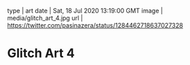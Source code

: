 type | art
date | Sat, 18 Jul 2020 13:19:00 GMT
image | media/glitch_art_4.jpg
url | https://twitter.com/pasinazera/status/1284462718637027328

# Glitch Art 4
